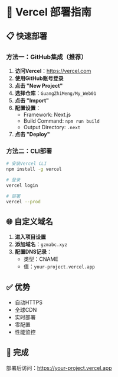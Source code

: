 # 🚀 Vercel 部署指南

## 📋 快速部署

### 方法一：GitHub集成（推荐）

1. **访问Vercel**：https://vercel.com
2. **使用GitHub账号登录**
3. **点击 "New Project"**
4. **选择仓库**：`GuangZhiMeng/My_Web01`
5. **点击 "Import"**
6. **配置设置**：
   - Framework: Next.js
   - Build Command: `npm run build`
   - Output Directory: `.next`
7. **点击 "Deploy"**

### 方法二：CLI部署

```bash
# 安装Vercel CLI
npm install -g vercel

# 登录
vercel login

# 部署
vercel --prod
```

## 🌐 自定义域名

1. **进入项目设置**
2. **添加域名**：`gzmabc.xyz`
3. **配置DNS记录**：
   - 类型：CNAME
   - 值：`your-project.vercel.app`

## ✅ 优势

- 自动HTTPS
- 全球CDN
- 实时部署
- 零配置
- 性能监控

## 🎯 完成

部署后访问：https://your-project.vercel.app
